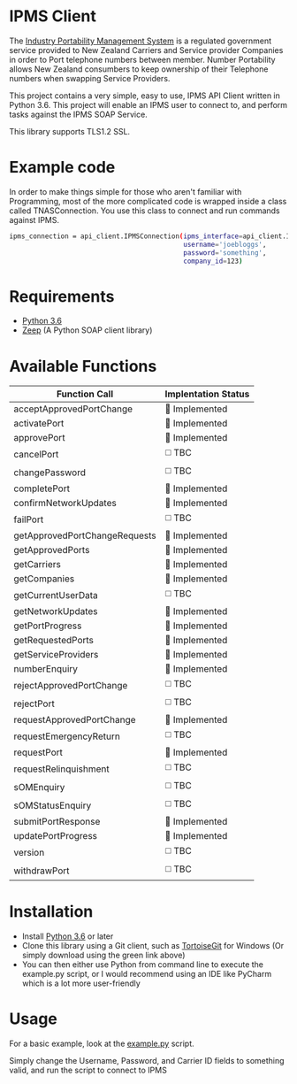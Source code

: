 # IPMS Client

The [Industry Portability Management System](https://www.tcf.org.nz/industry/numbering/number-portability/access-to-ipms/) is a regulated government service provided to New Zealand Carriers and Service provider Companies in order to Port telephone numbers between member. Number Portability allows New Zealand consumbers to keep ownership of their Telephone numbers when swapping Service Providers.

This project contains a very simple, easy to use, IPMS API Client written in Python 3.6. This project will enable an IPMS user to connect to, and perform tasks against the IPMS SOAP Service.

This library supports TLS1.2 SSL.


# Example code

In order to make things simple for those who aren't familiar with Programming, most of the more complicated code is wrapped inside a class called TNASConnection. You use this class to connect and run commands against IPMS.

```sh
ipms_connection = api_client.IPMSConnection(ipms_interface=api_client.IPMS_TRAIN,
                                            username='joebloggs',
                                            password='something',
                                            company_id=123)
```

# Requirements

  - [Python 3.6](https://www.python.org/downloads/release/python-360/)
  - [Zeep](http://docs.python-zeep.org/en/master/) (A Python SOAP client library)


# Available Functions

| Function Call  | Implentation Status |
| ------------- | ------------- |
| acceptApprovedPortChange | :white_square_button: Implemented |
| activatePort | :white_square_button: Implemented |
| approvePort | :white_square_button: Implemented |
| cancelPort | :white_medium_square: TBC |
| changePassword | :white_medium_square: TBC |
| completePort | :white_square_button: Implemented |
| confirmNetworkUpdates | :white_square_button: Implemented |
| failPort | :white_medium_square: TBC |
| getApprovedPortChangeRequests | :white_square_button: Implemented |
| getApprovedPorts | :white_square_button: Implemented |
| getCarriers | :white_square_button: Implemented |
| getCompanies | :white_square_button: Implemented |
| getCurrentUserData | :white_medium_square: TBC |
| getNetworkUpdates | :white_square_button: Implemented |
| getPortProgress | :white_square_button: Implemented |
| getRequestedPorts | :white_square_button: Implemented |
| getServiceProviders | :white_square_button: Implemented |
| numberEnquiry | :white_square_button: Implemented |
| rejectApprovedPortChange | :white_medium_square: TBC |
| rejectPort | :white_medium_square: TBC |
| requestApprovedPortChange | :white_square_button: Implemented |
| requestEmergencyReturn | :white_medium_square: TBC |
| requestPort | :white_square_button: Implemented |
| requestRelinquishment | :white_medium_square: TBC |
| sOMEnquiry | :white_medium_square: TBC |
| sOMStatusEnquiry | :white_medium_square: TBC |
| submitPortResponse | :white_square_button: Implemented |
| updatePortProgress | :white_square_button: Implemented |
| version | :white_medium_square: TBC |
| withdrawPort | :white_medium_square: TBC |


# Installation

  - Install [Python 3.6](https://www.python.org/downloads/release/python-360/) or later
  - Clone this library using a Git client, such as [TortoiseGit](https://tortoisegit.org/) for Windows (Or simply download using the green link above)
  - You can then either use Python from command line to execute the example.py script, or I would recommend using an IDE like PyCharm which is a lot more user-friendly


# Usage

For a basic example, look at the [example.py](example.py) script.

Simply change the Username, Password, and Carrier ID fields to something valid, and run the script to connect to IPMS

